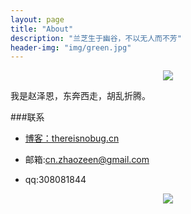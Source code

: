 ```yaml
---
layout: page
title: "About"
description: "兰芝生于幽谷，不以无人而不芳"
header-img: "img/green.jpg"
---
```



<center>
    <p><img src="http://7xlfkx.com1.z0.glb.clouddn.com/white2.jpg" align="center"></p>
</center>

我是赵泽恩，东奔西走，胡乱折腾。


###联系

- [博客：thereisnobug.cn](thereisnobug.cn)

- 邮箱:cn.zhaozeen@gmail.com

- qq:308081844




<center>
    <p><img src="../img/erweima.png" align="center"></p>
</center>






